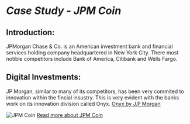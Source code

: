 # **_Case Study - JPM Coin_**
## Introduction:
JPMorgan Chase & Co. is an American investment bank and financial services holding company headquartered in New York City. There most notible competitors include Bank of America, Citibank and Wells Fargo.

## Digital Investments:
JP Morgan, similar to many of its competitors, has been very commited to innovation within the fincial insustry. This is very evident with the banks work on its innovation division called Onyx.
[Onyx by J.P Morgan](https://www.jpmorgan.com/onyx/index)

![JPM Coin](https://pbs.twimg.com/media/Etz5U_xVcAQVc0_.jpg)
[Read more about JPM Coin](https://www.jpmorgan.com/solutions/cib/news/digital-coin-payments)


